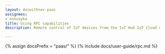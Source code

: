 ```yaml
---
layout: docwithnav-paas
assignees:
- ashvayka
title: Using RPC capabilities
description: Remote control of IoT devices from the IoT Hub IoT cloud using RPC feature

---
```


{% assign docsPrefix = "paas/" %}
{% include docs/user-guide/rpc.md %}
